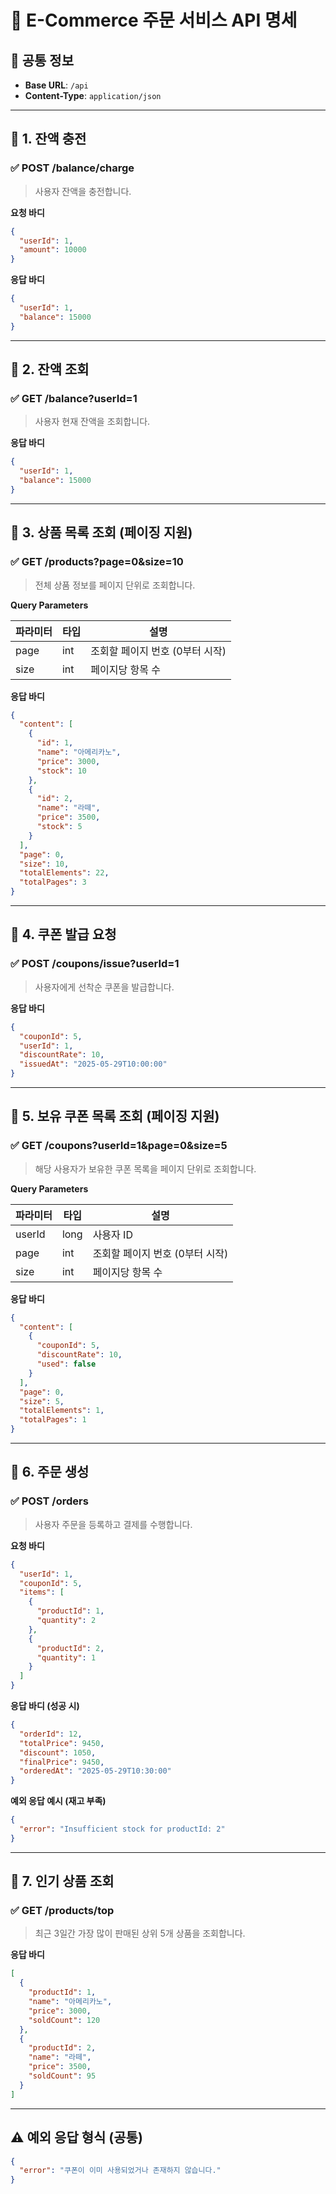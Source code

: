# 📘 E-Commerce 주문 서비스 API 명세

## 🧾 공통 정보

* **Base URL**: `/api`
* **Content-Type**: `application/json`

---

## 📌 1. 잔액 충전

### ✅ POST /balance/charge

> 사용자 잔액을 충전합니다.

**요청 바디**

```json
{
  "userId": 1,
  "amount": 10000
}
```

**응답 바디**

```json
{
  "userId": 1,
  "balance": 15000
}
```

---

## 📌 2. 잔액 조회

### ✅ GET /balance?userId=1

> 사용자 현재 잔액을 조회합니다.

**응답 바디**

```json
{
  "userId": 1,
  "balance": 15000
}
```

---

## 📌 3. 상품 목록 조회 (페이징 지원)

### ✅ GET /products?page=0\&size=10

> 전체 상품 정보를 페이지 단위로 조회합니다.

**Query Parameters**

| 파라미터 | 타입  | 설명                  |
| ---- | --- | ------------------- |
| page | int | 조회할 페이지 번호 (0부터 시작) |
| size | int | 페이지당 항목 수           |

**응답 바디**

```json
{
  "content": [
    {
      "id": 1,
      "name": "아메리카노",
      "price": 3000,
      "stock": 10
    },
    {
      "id": 2,
      "name": "라떼",
      "price": 3500,
      "stock": 5
    }
  ],
  "page": 0,
  "size": 10,
  "totalElements": 22,
  "totalPages": 3
}
```

---

## 📌 4. 쿠폰 발급 요청

### ✅ POST /coupons/issue?userId=1

> 사용자에게 선착순 쿠폰을 발급합니다.

**응답 바디**

```json
{
  "couponId": 5,
  "userId": 1,
  "discountRate": 10,
  "issuedAt": "2025-05-29T10:00:00"
}
```

---

## 📌 5. 보유 쿠폰 목록 조회 (페이징 지원)

### ✅ GET /coupons?userId=1\&page=0\&size=5

> 해당 사용자가 보유한 쿠폰 목록을 페이지 단위로 조회합니다.

**Query Parameters**

| 파라미터   | 타입   | 설명                  |
| ------ | ---- | ------------------- |
| userId | long | 사용자 ID              |
| page   | int  | 조회할 페이지 번호 (0부터 시작) |
| size   | int  | 페이지당 항목 수           |

**응답 바디**

```json
{
  "content": [
    {
      "couponId": 5,
      "discountRate": 10,
      "used": false
    }
  ],
  "page": 0,
  "size": 5,
  "totalElements": 1,
  "totalPages": 1
}
```

---

## 📌 6. 주문 생성

### ✅ POST /orders

> 사용자 주문을 등록하고 결제를 수행합니다.

**요청 바디**

```json
{
  "userId": 1,
  "couponId": 5,
  "items": [
    {
      "productId": 1,
      "quantity": 2
    },
    {
      "productId": 2,
      "quantity": 1
    }
  ]
}
```

**응답 바디 (성공 시)**

```json
{
  "orderId": 12,
  "totalPrice": 9450,
  "discount": 1050,
  "finalPrice": 9450,
  "orderedAt": "2025-05-29T10:30:00"
}
```

**예외 응답 예시 (재고 부족)**

```json
{
  "error": "Insufficient stock for productId: 2"
}
```

---

## 📌 7. 인기 상품 조회

### ✅ GET /products/top

> 최근 3일간 가장 많이 판매된 상위 5개 상품을 조회합니다.

**응답 바디**

```json
[
  {
    "productId": 1,
    "name": "아메리카노",
    "price": 3000,
    "soldCount": 120
  },
  {
    "productId": 2,
    "name": "라떼",
    "price": 3500,
    "soldCount": 95
  }
]
```

---

## ⚠️ 예외 응답 형식 (공통)

```json
{
  "error": "쿠폰이 이미 사용되었거나 존재하지 않습니다."
}
```
